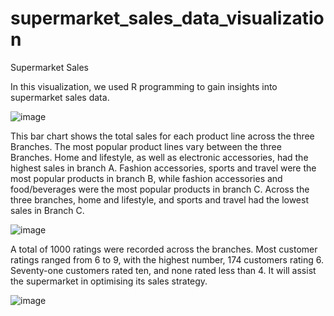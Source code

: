 # supermarket_sales_data_visualization
Supermarket Sales

In this visualization, we used R programming to gain insights into supermarket sales data.

![image](https://user-images.githubusercontent.com/99766998/156859952-1f9f8f22-401e-4678-99be-daf671a8d7be.png)

This bar chart shows the total sales for each product line across the three Branches. The most popular product lines vary between the three Branches. Home and lifestyle, as well as electronic accessories, had the highest sales in branch A. Fashion accessories, sports and travel were the most popular products in branch B, while fashion accessories and food/beverages were the most popular products in branch C. Across the three branches, home and lifestyle, and sports and travel had the lowest sales in Branch C.


![image](https://user-images.githubusercontent.com/99766998/156861307-67b80d9e-818e-477d-ab23-05d893c02557.png)

A total of 1000 ratings were recorded across the branches. Most customer ratings ranged from 6 to 9, with the highest number, 174 customers rating 6. Seventy-one customers rated ten, and none rated less than 4. It will assist the supermarket in optimising its sales strategy.


![image](https://user-images.githubusercontent.com/99766998/156864243-c723b4d9-a07b-4c18-ae63-a15153137550.png)
